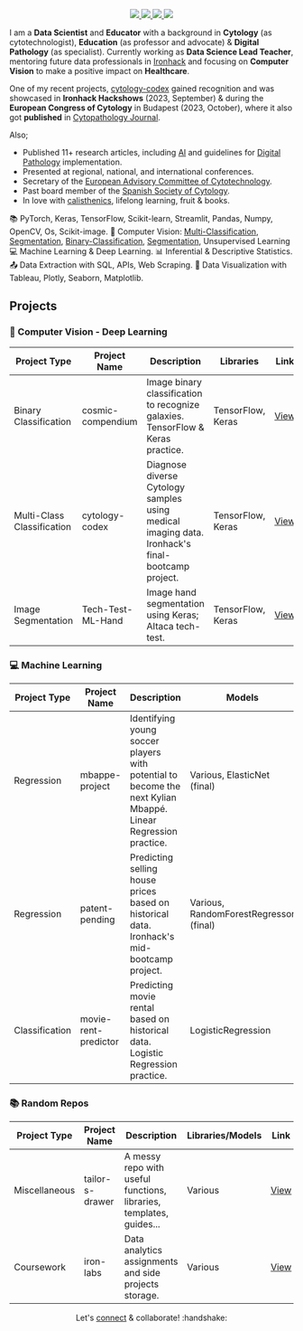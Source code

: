 <p align="center">
<p align="center">
    <a href="https://www.linkedin.com/in/isi-mube/">
        <img src="https://img.shields.io/badge/linkedin-%230077B5.svg?&style=for-the-badge&logo=linkedin&logoColor=white">
    </a>  
    <a href="https://medium.com/@ap.isidre">
        <img src="https://img.shields.io/badge/medium-%2312100E.svg?&style=for-the-badge&logo=medium&logoColor=white">
    </a>
    <a href="https://twitter.com/isi_mube">
        <img src="https://img.shields.io/badge/twitter-%230077B5.svg?&style=for-the-badge&logo=twitter&logoColor=white&color=00acee">
    </a>
    <a href="https://www.researchgate.net/profile/Isidre_Munne-Bertran">
        <img src="https://img.shields.io/badge/research-gate-%230077B5.svg?&style=for-the-badge&logo=research-gate&logoColor=white">
    </a>
</p>

I am a **Data Scientist** and **Educator** with a background in **Cytology** (as cytotechnologist), **Education** (as professor and advocate) & **Digital Pathology** (as specialist). Currently working as **Data Science Lead Teacher**, mentoring future data professionals in [Ironhack](https://www.ironhack.com/us) and focusing on **Computer Vision** to make a positive impact on **Healthcare**.

One of my recent projects, [cytology-codex](https://github.com/isi-mube/cytology-codex) gained recognition and was showcased in **Ironhack Hackshows** (2023, September) & during the **European Congress of Cytology** in Budapest (2023, October), where it also got **published** in [Cytopathology Journal](https://onlinelibrary.wiley.com/toc/13652303/2023/34/S1).

Also;

- Published 11+ research articles, including [AI](https://www.nature.com/articles/s41379-022-01147-y) and guidelines for [Digital Pathology](https://books.google.es/books/about/Gu%C3%ADa_de_Calidad_en_Citopatolog%C3%ADa.html?id=CBzsDwAAQBAJ&redir_esc=y) implementation.
- Presented at regional, national, and international conferences.
- Secretary of the [European Advisory Committee of Cytotechnology](https://www.efcs.eu/links/eacc-advisory-commitee/).
- Past board member of the [Spanish Society of Cytology](https://secitologia.org/).
- In love with [calisthenics](https://en.wikipedia.org/wiki/Calisthenics), lifelong learning, fruit & books.

<link rel="stylesheet" href="https://stackpath.bootstrapcdn.com/bootstrap/4.5.0/css/bootstrap.min.css">

<link rel="stylesheet" href="https://stackpath.bootstrapcdn.com/bootstrap/4.5.0/css/bootstrap.min.css">


📚 PyTorch, Keras, TensorFlow, Scikit-learn, Streamlit, Pandas, Numpy, OpenCV, Os, Scikit-image.
🥽 Computer Vision: [Multi-Classification](https://github.com/isi-mube/cytology-codex), [Segmentation](https://github.com/isi-mube/Tech-Test-ML-Hand), [Binary-Classification](https://github.com/isi-mube/cosmic-compendium), [Segmentation](https://github.com/isi-mube/Tech-Test-ML-Handm), Unsupervised Learning
💻 Machine Learning & Deep Learning.
📊 Inferential & Descriptive Statistics.
📤 Data Extraction with SQL, APIs, Web Scraping.
📝 Data Visualization with Tableau, Plotly, Seaborn, Matplotlib.


## Projects

### 🥽 Computer Vision - Deep Learning
| Project Type | Project Name | Description | Libraries | Link |
| ------------ | ------------ | ----------- | ---------------- | ---- |
| Binary Classification | cosmic-compendium | Image binary classification to recognize galaxies. TensorFlow & Keras practice. | TensorFlow, Keras | [View](https://github.com/isi-mube/cosmic-compendium) |
| Multi-Class Classification | cytology-codex | Diagnose diverse Cytology samples using medical imaging data. Ironhack's final-bootcamp project. | TensorFlow, Keras | [View](https://github.com/isi-mube/cytology-codex) |
| Image Segmentation | Tech-Test-ML-Hand | Image hand segmentation using Keras; AItaca tech-test. | TensorFlow, Keras | [View](https://github.com/isi-mube/Tech-Test-ML-Hand) |

### 💻 Machine Learning
| Project Type | Project Name | Description | Models | Link |
| ------------ | ------------ | ----------- | ---------------- | ---- |
| Regression | mbappe-project | Identifying young soccer players with potential to become the next Kylian Mbappé. Linear Regression practice. | Various, ElasticNet (final) | [View](https://github.com/isi-mube/mbappe-project) |
| Regression | patent-pending | Predicting selling house prices based on historical data. Ironhack's mid-bootcamp project. | Various, RandomForestRegressor (final) | [View](https://github.com/isi-mube/patent-pending) |
| Classification | movie-rent-predictor | Predicting movie rental based on historical data. Logistic Regression practice. | LogisticRegression | [View](https://github.com/isi-mube/movie-rent-predictor) |

### 📚 Random Repos
| Project Type | Project Name | Description | Libraries/Models | Link |
| ------------ | ------------ | ----------- | ---------------- | ---- |
| Miscellaneous | tailor-s-drawer | A messy repo with useful functions, libraries, templates, guides... | Various | [View](https://github.com/isi-mube/tailor-s-drawer) |
| Coursework | iron-labs | Data analytics assignments and side projects storage. | Various | [View](https://github.com/isi-mube/iron-labs) |


<p align="center">Let's <a href="https://www.linkedin.com/in/isi-mube/">connect</a> & collaborate! :handshake: </p>
